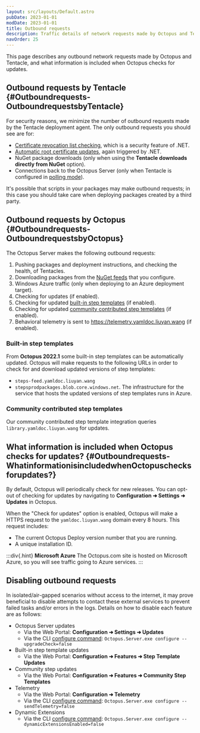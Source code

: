 ```yaml
---
layout: src/layouts/Default.astro
pubDate: 2023-01-01
modDate: 2023-01-01
title: Outbound requests
description: Traffic details of network requests made by Octopus and Tentacle, and what information is included when Octopus checks for updates.
navOrder: 25
---
```


This page describes any outbound network requests made by Octopus and Tentacle, and what information is included when Octopus checks for updates.

## Outbound requests by Tentacle {#Outboundrequests-OutboundrequestsbyTentacle}

For security reasons, we minimize the number of outbound requests made by the Tentacle deployment agent. The only outbound requests you should see are for:

- [Certificate revocation list checking](http://en.wikipedia.org/wiki/Revocation_list), which is a security feature of .NET.
- [Automatic root certificate updates](https://help.yamldoc.liuyan.wang/t/crl-ocsp-lookups-and-akamai-url-hits-from-octopus-and-tentacles/4854/3), again triggered by .NET.
- NuGet package downloads (only when using the **Tentacle downloads directly from NuGet** option).
- Connections back to the Octopus Server (only when Tentacle is configured in [polling mode](/docs/infrastructure/deployment-targets/tentacle/tentacle-communication/#polling-tentacles)).

It's possible that scripts in your packages may make outbound requests; in this case you should take care when deploying packages created by a third party.

## Outbound requests by Octopus {#Outboundrequests-OutboundrequestsbyOctopus}

The Octopus Server makes the following outbound requests:

1. Pushing packages and deployment instructions, and checking the health, of Tentacles.
2. Downloading packages from the [NuGet feeds](/docs/packaging-applications/package-repositories) that you configure.
3. Windows Azure traffic (only when deploying to an Azure deployment target).
4. Checking for updates (if enabled).
5. Checking for updated [built-in step templates](/docs/projects/built-in-step-templates) (if enabled).
6. Checking for updated [community contributed step templates](/docs/projects/community-step-templates) (if enabled).
7. Behavioral telemetry is sent to https://telemetry.yamldoc.liuyan.wang (if enabled).

### Built-in step templates

From **Octopus 2022.1** some built-in step templates can be automatically updated. Octopus will make requests to the following URLs in order to check for and download updated versions of step templates:

- `steps-feed.yamldoc.liuyan.wang`
- `stepsprodpackages.blob.core.windows.net`. The infrastructure for the service that hosts the updated versions of step templates runs in Azure.

### Community contributed step templates

Our community contributed step template integration queries `library.yamldoc.liuyan.wang` for updates.

## What information is included when Octopus checks for updates? {#Outboundrequests-WhatinformationisincludedwhenOctopuschecksforupdates?}

By default, Octopus will periodically check for new releases. You can opt-out of checking for updates by navigating to **Configuration ➜ Settings ➜ Updates** in Octopus.

When the "Check for updates" option is enabled, Octopus will make a HTTPS request to the `yamldoc.liuyan.wang` domain every 8 hours. This request includes:

- The current Octopus Deploy version number that you are running.
- A unique installation ID.

:::div{.hint}
**Microsoft Azure**
The Octopus.com site is hosted on Microsoft Azure, so you will see traffic going to Azure services.
:::

## Disabling outbound requests

In isolated/air-gapped scenarios without access to the internet, it may prove beneficial to disable attempts to contact these external services to prevent failed tasks and/or errors in the logs. Details on how to disable each feature are as follows:
* Octopus Server updates
  * Via the Web Portal: **Configuration ➜ Settings ➜ Updates**
  * Via the CLI [configure command](/docs/octopus-rest-api/octopus.server.exe-command-line/configure): `Octopus.Server.exe configure --upgradeCheck=false`
* Built-in step template updates
  * Via the Web Portal: **Configuration ➜ Features ➜ Step Template Updates**
* Community step updates
  * Via the Web Portal: **Configuration ➜ Features ➜ Community Step Templates**
* Telemetry
  * Via the Web Portal: **Configuration ➜ Telemetry**
  * Via the CLI [configure command](/docs/octopus-rest-api/octopus.server.exe-command-line/configure): `Octopus.Server.exe configure --sendTelemetry=false`
* Dynamic Extensions
  * Via the CLI [configure command](/docs/octopus-rest-api/octopus.server.exe-command-line/configure): `Octopus.Server.exe configure --dynamicExtensionsEnabled=false`
